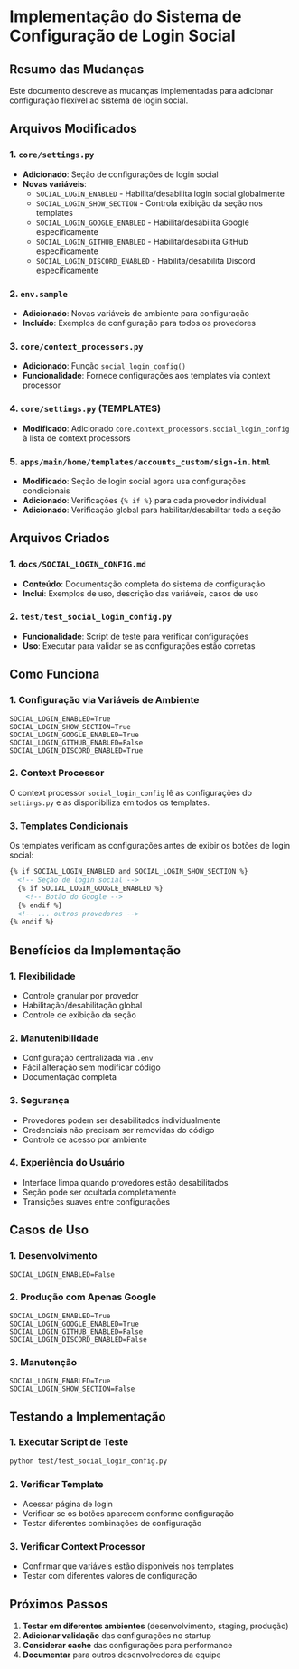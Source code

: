 # Implementação do Sistema de Configuração de Login Social

## Resumo das Mudanças

Este documento descreve as mudanças implementadas para adicionar configuração flexível ao sistema de login social.

## Arquivos Modificados

### 1. `core/settings.py`
- **Adicionado**: Seção de configurações de login social
- **Novas variáveis**:
  - `SOCIAL_LOGIN_ENABLED` - Habilita/desabilita login social globalmente
  - `SOCIAL_LOGIN_SHOW_SECTION` - Controla exibição da seção nos templates
  - `SOCIAL_LOGIN_GOOGLE_ENABLED` - Habilita/desabilita Google especificamente
  - `SOCIAL_LOGIN_GITHUB_ENABLED` - Habilita/desabilita GitHub especificamente
  - `SOCIAL_LOGIN_DISCORD_ENABLED` - Habilita/desabilita Discord especificamente

### 2. `env.sample`
- **Adicionado**: Novas variáveis de ambiente para configuração
- **Incluído**: Exemplos de configuração para todos os provedores

### 3. `core/context_processors.py`
- **Adicionado**: Função `social_login_config()`
- **Funcionalidade**: Fornece configurações aos templates via context processor

### 4. `core/settings.py` (TEMPLATES)
- **Modificado**: Adicionado `core.context_processors.social_login_config` à lista de context processors

### 5. `apps/main/home/templates/accounts_custom/sign-in.html`
- **Modificado**: Seção de login social agora usa configurações condicionais
- **Adicionado**: Verificações `{% if %}` para cada provedor individual
- **Adicionado**: Verificação global para habilitar/desabilitar toda a seção

## Arquivos Criados

### 1. `docs/SOCIAL_LOGIN_CONFIG.md`
- **Conteúdo**: Documentação completa do sistema de configuração
- **Inclui**: Exemplos de uso, descrição das variáveis, casos de uso

### 2. `test/test_social_login_config.py`
- **Funcionalidade**: Script de teste para verificar configurações
- **Uso**: Executar para validar se as configurações estão corretas

## Como Funciona

### 1. Configuração via Variáveis de Ambiente
```env
SOCIAL_LOGIN_ENABLED=True
SOCIAL_LOGIN_SHOW_SECTION=True
SOCIAL_LOGIN_GOOGLE_ENABLED=True
SOCIAL_LOGIN_GITHUB_ENABLED=False
SOCIAL_LOGIN_DISCORD_ENABLED=True
```

### 2. Context Processor
O context processor `social_login_config` lê as configurações do `settings.py` e as disponibiliza em todos os templates.

### 3. Templates Condicionais
Os templates verificam as configurações antes de exibir os botões de login social:

```html
{% if SOCIAL_LOGIN_ENABLED and SOCIAL_LOGIN_SHOW_SECTION %}
  <!-- Seção de login social -->
  {% if SOCIAL_LOGIN_GOOGLE_ENABLED %}
    <!-- Botão do Google -->
  {% endif %}
  <!-- ... outros provedores -->
{% endif %}
```

## Benefícios da Implementação

### 1. Flexibilidade
- Controle granular por provedor
- Habilitação/desabilitação global
- Controle de exibição da seção

### 2. Manutenibilidade
- Configuração centralizada via `.env`
- Fácil alteração sem modificar código
- Documentação completa

### 3. Segurança
- Provedores podem ser desabilitados individualmente
- Credenciais não precisam ser removidas do código
- Controle de acesso por ambiente

### 4. Experiência do Usuário
- Interface limpa quando provedores estão desabilitados
- Seção pode ser ocultada completamente
- Transições suaves entre configurações

## Casos de Uso

### 1. Desenvolvimento
```env
SOCIAL_LOGIN_ENABLED=False
```

### 2. Produção com Apenas Google
```env
SOCIAL_LOGIN_ENABLED=True
SOCIAL_LOGIN_GOOGLE_ENABLED=True
SOCIAL_LOGIN_GITHUB_ENABLED=False
SOCIAL_LOGIN_DISCORD_ENABLED=False
```

### 3. Manutenção
```env
SOCIAL_LOGIN_ENABLED=True
SOCIAL_LOGIN_SHOW_SECTION=False
```

## Testando a Implementação

### 1. Executar Script de Teste
```bash
python test/test_social_login_config.py
```

### 2. Verificar Template
- Acessar página de login
- Verificar se os botões aparecem conforme configuração
- Testar diferentes combinações de configuração

### 3. Verificar Context Processor
- Confirmar que variáveis estão disponíveis nos templates
- Testar com diferentes valores de configuração

## Próximos Passos

1. **Testar em diferentes ambientes** (desenvolvimento, staging, produção)
2. **Adicionar validação** das configurações no startup
3. **Considerar cache** das configurações para performance
4. **Documentar** para outros desenvolvedores da equipe 